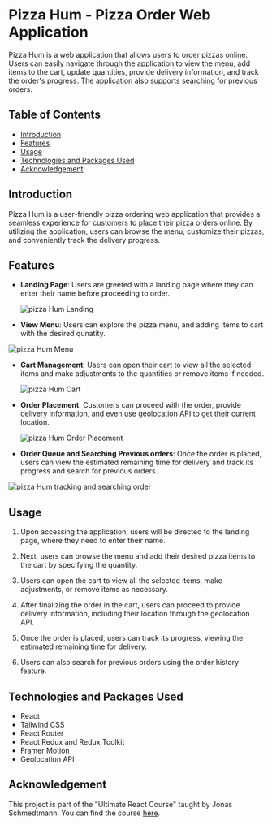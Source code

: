 # Pizza Hum - Pizza Order Web Application

Pizza Hum is a web application that allows users to order pizzas online. Users can easily navigate through the application to view the menu, add items to the cart, update quantities, provide delivery information, and track the order's progress. The application also supports searching for previous orders.

## Table of Contents

- [Introduction](#introduction)
- [Features](#features)
- [Usage](#usage)
- [Technologies and Packages Used](#technologies-and-packages-used)
- [Acknowledgement](#acknowledgement)

## Introduction <a name="introduction"></a>

Pizza Hum is a user-friendly pizza ordering web application that provides a seamless experience for customers to place their pizza orders online. By utilizing the application, users can browse the menu, customize their pizzas, and conveniently track the delivery progress.

## Features <a name="features"></a>

- **Landing Page**: Users are greeted with a landing page where they can enter their name before proceeding to order.
  
  ![pizza Hum Landing](https://github.com/Ahmed-Abou-Emran/pizza-hum/assets/64327685/531ab873-5bb4-4c1c-b757-45a1fd7f7162)


- **View Menu**: Users can explore the pizza menu, and adding Items to cart with the desired qunatity.

![pizza Hum Menu](https://github.com/Ahmed-Abou-Emran/pizza-hum/assets/64327685/03547aae-a2ee-45b5-bfa7-79dd89654217)


- **Cart Management**: Users can open their cart to view all the selected items and make adjustments to the quantities or remove items if needed.
  
  ![pizza Hum Cart](https://github.com/Ahmed-Abou-Emran/pizza-hum/assets/64327685/3067d0bc-1142-4cd4-b6f1-aedb3d86ad24)

- **Order Placement**: Customers can proceed with the order, provide delivery information, and even use geolocation API to get their current location.

  ![pizza Hum Order Placement](https://github.com/Ahmed-Abou-Emran/pizza-hum/assets/64327685/48867ddf-36c1-468f-981a-8067140c3a5e)

- **Order Queue and Searching Previous orders**: Once the order is placed, users can view the estimated remaining time for delivery and track its progress and search for previous orders.

![pizza Hum tracking and searching order](https://github.com/Ahmed-Abou-Emran/pizza-hum/assets/64327685/79f2ef24-f1b2-4b56-98f9-0caf112b03c3)


## Usage <a name="usage"></a>

1. Upon accessing the application, users will be directed to the landing page, where they need to enter their name.

2. Next, users can browse the menu and add their desired pizza items to the cart by specifying the quantity.

3. Users can open the cart to view all the selected items, make adjustments, or remove items as necessary.

4. After finalizing the order in the cart, users can proceed to provide delivery information, including their location through the geolocation API.

5. Once the order is placed, users can track its progress, viewing the estimated remaining time for delivery.

6. Users can also search for previous orders using the order history feature.

## Technologies and Packages Used <a name="technologies-and-packages-used"></a>

- React
- Tailwind CSS
- React Router
- React Redux and Redux Toolkit
- Framer Motion
- Geolocation API

## Acknowledgement <a name="acknowledgement"></a>

This project is part of the "Ultimate React Course" taught by Jonas Schmedtmann. You can find the course <a href="https://www.udemy.com/course/the-ultimate-react-course" target="_blank">here</a>.

